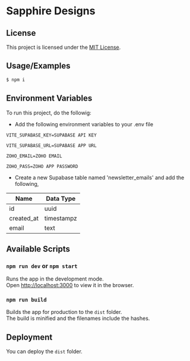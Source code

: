 
# Sapphire Designs

## License

This project is licensed under the [MIT License](LICENSE).


## Usage/Examples

```bash
$ npm i
```

## Environment Variables

To run this project, do the followig:

- Add the following environment variables to your .env file


```env
VITE_SUPABASE_KEY=SUPABASE API KEY

VITE_SUPABASE_URL=SUPABASE APP URL

ZOHO_EMAIL=ZOHO EMAIL

ZOHO_PASS=ZOHO APP PASSWORD
```
- Create a new Supabase table named 'newsletter_emails' and add the following,  
  
|  Name      | Data Type  | 
| -----------| -----------|
| id         | uuid       |
| created_at | timestampz |
| email      | text       |

## Available Scripts

### `npm run dev` or `npm start`

Runs the app in the development mode.  
Open [http://localhost:3000](http://localhost:3000) to view it in the browser.

### `npm run build`
Builds the app for production to the `dist` folder.  
The build is minified and the filenames include the hashes.

## Deployment

You can deploy the `dist` folder.

